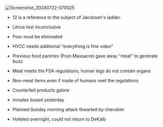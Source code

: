  ![Screenshot_20240722-070025](https://github.com/user-attachments/assets/94e9eba8-c162-457a-a3b5-68238cf9df87)

- 12 is a reference to the subject of Jacobsen's ladder.
- Litnus test inconclusive
- Poor must be eliminated
- HVCC needs additional "everything is fine video"
- Previous food pantries (Post-Massacre) gave away "meat" to generate buzz
- Meat meets the FDA regulations, human legs do not contain organs
- Non-meat items even if made of humans neet the regulations
- Counterfeit products galore

- Inmates bused yesterday
- Planned Sunday morning attack thwarted by cherubim
- Hoteled overnight, could not return to DeKalb 
